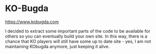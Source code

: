 # KO-Bugda
https://www.kobugda.com

I decided to extract some important parts of the code to be available for others so you can eventually build your own site. 
In this way, there is a chance that KO players will still have some up to date site - yes, I am not maintaining KObugda anymore, just keeping it alive. 

